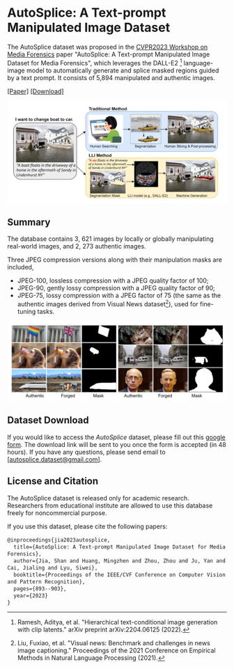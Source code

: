 # AutoSplice: A Text-prompt Manipulated Image Dataset

The AutoSplice dataset was proposed in the [CVPR2023 Workshop on Media Forensics](https://sites.google.com/view/wmf2023/home) paper "AutoSplice: A Text-prompt Manipulated Image Dataset for Media Forensics", which leverages the DALL-E2 [^1] language-image model to automatically generate and splice masked regions guided by a text prompt. It consists of 5,894 manipulated and authentic images. 

[[Paper]](https://openaccess.thecvf.com/content/CVPR2023W/WMF/papers/Jia_AutoSplice_A_Text-Prompt_Manipulated_Image_Dataset_for_Media_Forensics_CVPRW_2023_paper.pdf) [[Download]](https://docs.google.com/forms/d/1bHbWZ-DsG1-VKaMs4Puy0996yj485x7HK13fgbNRerE/edit)

![fig1_compressed-1](Figure/Fig1.png)

## Summary 
The database contains 3, 621 images by locally or globally manipulating real-world images, and 2, 273 authentic images.

Three JPEG compression versions along with their manipulation masks are included, 
- JPEG-100, lossless compression with a JPEG quality factor of 100;
- JPEG-90, gently lossy compression with a JPEG quality factor of 90;
- JPEG-75, lossy compression with a JPEG factor of 75 (the same as the authentic images derived from Visual News dataset[^2]), used for fine-tuning tasks.

![fig1_compressed-1](Figure/Fig2.png)
[^1]: Ramesh, Aditya, et al. "Hierarchical text-conditional image generation with clip latents." arXiv preprint arXiv:2204.06125 (2022).
[^2]: Liu, Fuxiao, et al. "Visual news: Benchmark and challenges in news image captioning." Proceedings of the 2021 Conference on Empirical Methods in Natural Language Processing (2021).

## Dataset Download
If you would like to access the *AutoSplice* dataset, please fill out this [google form](https://docs.google.com/forms/d/1bHbWZ-DsG1-VKaMs4Puy0996yj485x7HK13fgbNRerE/edit). The download link will be sent to you once the form is accepted (in 48 hours). If you have any questions, please send email to [autosplice.dataset@gmail.com].

## License and Citation
The AutoSplice dataset is released only for academic research. Researchers from educational institute are allowed to use this database freely for noncommercial purpose.

If you use this dataset, please cite the following papers:
```
@inproceedings{jia2023autosplice,
  title={AutoSplice: A Text-prompt Manipulated Image Dataset for Media Forensics},
  author={Jia, Shan and Huang, Mingzhen and Zhou, Zhou and Ju, Yan and Cai, Jialing and Lyu, Siwei},
  booktitle={Proceedings of the IEEE/CVF Conference on Computer Vision and Pattern Recognition},
  pages={893--903},
  year={2023}
}
